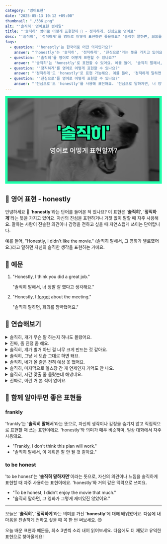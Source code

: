 ```yaml
---
category: "영어표현"
date: "2025-05-13 10:12 +09:00"
thumbnail: "./336.png"
alt: "'솔직히' 영어표현 썸네일"
title: "'솔직히' 영어로 어떻게 표현할까 🤫 - 정직하게, 진심으로 영어로"
desc: "'솔직히', '정직하게'를 영어로 어떻게 표현하면 좋을까요? '솔직히 말하면, 회의를 깜빡했어요.', '진심으로 말하자면, 너 정말 잘했어' 등을 영어로 표현하는 법을 배워봅시다. 다양한 예문을 통해서 연습하고 본인의 표현으로 만들어 보세요."
faqs:
  - question: "'honestly'는 한국어로 어떤 의미인가요?"
    answer: "'honestly'는 '솔직히', '정직하게', '진심으로'라는 뜻을 가지고 있어요. 자신의 진심이나 사실을 거짓 없이 말할 때 쓰는 표현이에요."
  - question: "'솔직히'를 영어로 어떻게 표현할 수 있나요?"
    answer: "'솔직히'는 'honestly'로 표현할 수 있어요. 예를 들어, '솔직히 말해서, 그 영화가 별로였어요.'는 'Honestly, I didn’t like the movie.'로 말해요."
  - question: "'정직하게'를 영어로 어떻게 표현할 수 있나요?"
    answer: "'정직하게'도 'honestly'로 표현 가능해요. 예를 들어, '정직하게 말하면, 회의를 깜빡했어요.'는 'To be honest, I forgot about the meeting.'으로 표현해요."
  - question: "'진심으로'를 영어로 어떻게 표현할 수 있나요?"
    answer: "'진심으로'도 'honestly'를 사용해 표현해요. '진심으로 말하자면, 너 정말 잘했어.'는 'Honestly, I think you did a great job.'으로 말할 수 있어요."
---
```


!['솔직히' 영어표현 썸네일](./336.png)

## 🌟 영어 표현 - honestly

안녕하세요 👋 '**honestly**'라는 단어를 들어본 적 있나요? 이 표현은 '**솔직히**', '**정직하게**'라는 뜻을 가지고 있어요. 자신의 진심을 표현하거나 거짓 없이 말할 때 자주 사용해요. 말하는 사람이 진솔한 의견이나 감정을 전하고 싶을 때 자연스럽게 쓰이는 단어랍니다.

<script async src="https://pagead2.googlesyndication.com/pagead/js/adsbygoogle.js?client=ca-pub-1465612013356152"
     crossorigin="anonymous"></script>
<!-- engple-horizontal-ad -->

<ins class="adsbygoogle"
     style="display:block"
     data-ad-client="ca-pub-1465612013356152"
     data-ad-slot="2106896038"
     data-ad-format="auto"
     data-full-width-responsive="true"></ins>

<script>
     (adsbygoogle = window.adsbygoogle || []).push({});
</script>

예를 들어, "Honestly, I didn't like the movie." (솔직히 말해서, 그 영화가 별로였어요.)라고 말하면 자신의 솔직한 생각을 표현하는 거에요.

## 📖 예문

1. "Honestly, I think you did a great job."

   "솔직히 말해서, 너 정말 잘 했다고 생각해요."

2. "Honestly, I [forgot](/blog/in-english/023.forget/) about the meeting."

   "솔직히 말하면, 회의를 깜빡했어요."

## 💬 연습해보기

<details>
<summary>솔직히, 걔가 무슨 말 하는지 하나도 몰랐어요.</summary>
<span>Honestly, I <a href="/blog/in-english/187.have-no-idea/">had no idea</a> what she was talking about.</span>
</details>

<details>
<summary>진짜, 좀 진정 좀 해요.</summary>
<span>Honestly, dude, you need to chill out a little.</span>
</details>

<details>
<summary>솔직히, 걔가 별거 아닌 걸 너무 크게 만드는 것 같아요.</summary>
<span>Honestly, I think she’s making a big deal out of nothing.</span>
</details>

<details>
<summary>솔직히, 그냥 네 모습 그대로 하면 돼요.</summary>
<span>Honestly, just be yourself.</span>
</details>

<details>
<summary>솔직히, 네가 올 줄은 전혀 예상 못 했어요.</summary>
<span>I honestly <a href="/blog/in-english/018.didn't-expect-to-do/">didn’t expect you to</a> show up.</span>
</details>

<details>
<summary>솔직히, 마지막으로 헬스장 간 게 언제인지 기억도 안 나요.</summary>
<span>Honestly, I can’t remember the last time I went to the gym.</span>
</details>

<details>
<summary>솔직히, 시간 맞출 줄 몰랐는데 해냈네요.</summary>
<span>Honestly, I didn’t think we’d finish <a href="/blog/vocab-1/043.on-time/">on time</a>, but we did.</span>
</details>

<details>
<summary>진짜로, 이런 거 본 적이 없어요.</summary>
<span>I can honestly say I’ve never seen anything like it.</span>
</details>

## 🤝 함께 알아두면 좋은 표현들

### frankly

'frankly'는 '**솔직히 말해서**'라는 뜻으로, 자신의 생각이나 감정을 숨기지 않고 직접적으로 표현할 때 쓰는 표현이에요. 'honestly'와 의미가 매우 비슷하며, 일상 대화에서 자주 사용돼요.

- "Frankly, I don't think this plan will work."
- "솔직히 말해서, 이 계획은 잘 안 될 것 같아요."

### to be honest

'to be honest'는 '**솔직히 말하자면**'이라는 뜻으로, 자신의 의견이나 느낌을 솔직하게 표현할 때 자주 사용하는 표현이에요. 'honestly'와 거의 같은 맥락으로 쓰여요.

- "To be honest, I didn’t enjoy the movie that much."
- "솔직히 말하면, 그 영화가 그렇게 재미있진 않았어요."

---

오늘은 '**솔직히**', '**정직하게**'라는 의미를 가진 '**honestly**'에 대해 배워봤어요. 다음에 내 마음을 진솔하게 전하고 싶을 때 꼭 한 번 써보세요. 😊

오늘 배운 표현과 예문들, 최소 3번씩 소리 내어 읽어보세요. 다음에도 더 재밌고 유익한 표현으로 찾아올게요!

